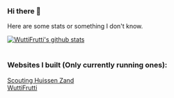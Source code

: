### Hi there 👋

Here are some stats or something I don't know.

[![WuttiFrutti's github stats](https://github-readme-stats.vercel.app/api?username=WuttiFrutti)](https://github.com/anuraghazra/github-readme-stats)
<br/><br/>

### Websites I built (Only currently running ones):

[Scouting Huissen Zand](https://www.scoutinghuissenzand.nl)<br/>
[WuttiFrutti](https://www.WuttiFrutti.nl)

